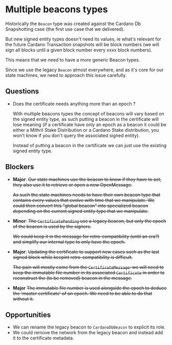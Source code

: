 # Multiple beacons types

Historically the `Beacon` type was created against the Cardano Db Snapshotting case (the first use case that we delivered).

But new signed entity types doesn't need its values, ie what's relevant for the future Cardano Transaction snapshots will
be block numbers (we will sign all blocks until a given block number every xxxx block numbers).

This means that we need to have a more generic Beacon types.

Since we use the legacy `Beacon` almost everywhere, and as it's core for our state machines, we need to approach this
issue carefully.

## Questions

* Does the certificate needs anything more than an epoch ?

  With multiple beacons types the concept of beacons will vary based on the signed entity type, as such putting a beacon
in the certificate will lose meaning (if a certificate have only an epoch as a beacon it could be either a Mithril Stake
Distribution or a Cardano Stake distribution, you won't know if you don't query the associated signed entity).

  Instead of putting a beacon in the certificate we can just use the existing signed entity type.

## Blockers

* **Major**: <strike>Our state machines use the beacon to know if they have to act, they also use it to retrieve or open a new OpenMessage.
   
  As such the state machines needs to have their own beacon type that contains every values that evolve with time that
we manipulate.
We could then convert this "global beacon" into specialized beacon depending on the current signed entity type that we
manipulate.
</strike>

* **Minor**: <strike>The `CertificatePending` use a legacy beacon, but only the epoch of the beacon is used by the signers.
  
  We could keep it in the message for retro-compatibility (until an era?) and simplify our internal type to only have
the epoch.
</strike> 

* **Major**: <strike>Updating the certificate to support new cases such as the last signed block while keepint retro-compatibility
is difficult.
  
  The pain will mostly come from the `CertificateMessage`: we will need to keep the immutable file number in its
associated `Certificate` in order to reconstruct the (to be removed) beacon in the message.
</strike>

* **Major** <strike>The immutable file number is used alongside the epoch to deduce the 'master certificate' of an epoch. We
  need to be able to do that without it.
</strike>

## Opportunities

* We can rename the legacy beacon to `CardanoDbBeacon` to explicit its role.
* We could remove the network from the legacy beacon and instead add it to the certificate metadata.

